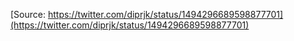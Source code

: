 [Source: https://twitter.com/diprjk/status/1494296689598877701](https://twitter.com/diprjk/status/1494296689598877701)